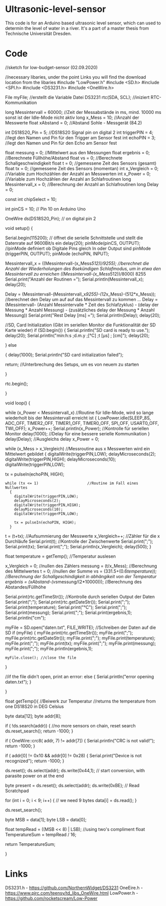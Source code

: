 # Ultrasonic-level-sensor

This code is for an Arduino based ultrasonic level sensor, which can used to determin the level of water in a river. It's a part of a master thesis from Technische Universität Dresden.

# Code

//sketch for low-budget-sensor (02.09.2020)


//necessary libaries, under the point Links you will find the download location from the libaries
#include "LowPower.h"
#include <SD.h>
#include <SPI.h>
#include <DS3231.h>
#include <OneWire.h>


File myFile;                      //erstellt die Variable Datei
DS3231 rtc(SDA, SCL);             //iniziert RTC-Kommunikation

long Messintervall = 60000;       //Zeit der Messabstände in ms, mind. 10000 ms sonst ist der Idle-Mode nicht aktiv
long x_Mess = 10;                 //Anzahl der Messwerte
float xAbstand = 0;               //Abstand Sohle - Messgerät (84.2)

int DS18S20_Pin = 5;              //DS18S20 Signal pin on digital 2
int triggerPIN = 4;               //legt den Namen und Pin für den Trigger am Sensor fest 
int echoPIN = 3;                  //legt den Namen und Pin für den Echo am Sensor fest

float messung = 0;                //Mittelwert aus den Messungen
float ergebnis = 0;               //Berechnete Füllhöhe/Abstand
float vs = 0;                     //Berechnete Schallgeschwindigkeit
float t = 0;                      //gemessene Zeit des Sensors (gesamt)
float tx = 0;                     //gemessene Zeit des Sensors (momentan)
int x_Vergleich = 0;              //Variable zum Hochzählen der Anzahl an Messwerten
int x_Power = 0;                  //Variable zum Hochzählen der Anzahl an Schlafroutinen
long Messintervall_x = 0;         //Berechnung der Anzahl an Schlafroutinen
long Delay = 0;


const int chipSelect = 10;

int pinCS = 10;                   // Pin 10 on Arduino Uno

OneWire ds(DS18S20_Pin);          // on digital pin 2

void setup() {
 
Serial.begin(115200);             // öffnet die serielle Schnittstelle und stellt die Datenrate auf 9600Bit/s ein
delay(20);
pinMode(pinCS, OUTPUT);           //pinMode definiert ob Digitale Pins gleich In oder Output sind
pinMode (triggerPIN, OUTPUT);
pinMode (echoPIN, INPUT);

Messintervall_x = ((Messintervall-(x_Mess*512))/9255); //berechnet die Anzahl der Wiederholungen des 8sekündigen Schlafmodus, um in etwa den Messintervall zu erreichen ((Messintervall-(x_Mess*512))/8000) 8255
Serial.print("Anzahl der Routinen =");
Serial.println(Messintervall_x);
delay(20);

Delay = (Messintervall-(Messintervall_x*9255)-(12*x_Mess)-(512*x_Mess)); //berechnet den Delay um auf auf das Messintervall zu kommen ... Delay = (Messintervall- (Anzahl Messintervalle * Zeit des Schlafzyklus) - (delay der Messung * Anzahl Messung) - (zusätzliches delay der Messung * Anzahl Messung))
Serial.print("Rest Delay [ms] =");
Serial.println(Delay);
delay(20);

//SD, Card Initialization (Gibt im seriellen Monitor die Funktionalität der SD Karte wieder)
if (SD.begin())
{
  Serial.println("SD card is ready to use.");
  delay(20);
  Serial.println("min:h:s ;d.m.y  ;[°C]  ;t [µs]  ;  [cm]");
  delay(20);
  
} else
 
{
delay(1000);
Serial.println("SD card initialization failed");

return; //Unterbrechung des Setups, um es von neuem zu starten

}

rtc.begin();

}

void loop() {

while (x_Power < Messintervall_x) //Routine für Idle-Mode, wird so lange wiederholt bis der Messintervall erreicht ist
{
LowPower.idle(SLEEP_8S, ADC_OFF, TIMER2_OFF, TIMER1_OFF, TIMER0_OFF, 
                SPI_OFF, USART0_OFF, TWI_OFF);
x_Power++;
Serial.println(x_Power);                 //Kontrolle für seriellen Monitor
delay(1000);                              //Delay für eine bessere serielle Kommunikation
}
   delay(Delay);                         //Ausgleichs delay
   x_Power = 0;
 
   while (x_Mess > x_Vergleich)          //Messroutine aus x Messwerten wird ein Mittelwert gebildet
  {
  digitalWrite(triggerPIN,LOW);
  delayMicroseconds(2);
  digitalWrite(triggerPIN,HIGH);
  delayMicroseconds(10);
  digitalWrite(triggerPIN,LOW);

  tx = pulseIn(echoPIN, HIGH);
  
    while (tx <= 1)                      //Routine im Fall eines Nullwertes
      {
        digitalWrite(triggerPIN,LOW);
        delayMicroseconds(2);
        digitalWrite(triggerPIN,HIGH);
        delayMicroseconds(10);
        digitalWrite(triggerPIN,LOW);

        tx = pulseIn(echoPIN, HIGH);
      }
  
  t = (t+tx);                           //Aufsummierung der Messwerte 
  x_Vergleich++;                        //Zähler für die x Durchläufe
  Serial.print(t);                      //Kontrolle der Zwischenwerte
  Serial.print(";");
  Serial.print(tx);
  Serial.print(";");
  Serial.println(x_Vergleich);
  delay(500);
  }

 float temperature = getTemp();        //Temperatur auslesen 

  x_Vergleich = 0;                      //nullen des Zählers
  messung = (t/x_Mess);                 //Berechnung des Mittelwertes 
  t = 0;                                //nullen der Summe
  vs = (331.5+(0.6*temperature));       //Berechnung der Schallgeschindigkeit in abhängikeit von der Temperatur     
  ergebnis = (xAbstand-(vs*messung/(2*10000)));    //Berechnung des Abstandes/Füllhöhe

  Serial.print(rtc.getTimeStr());       //Kontrolle durch seriellen Output der Daten
  Serial.print(";");
  Serial.print(rtc.getDateStr());
  Serial.print(";");
  Serial.print(temperature);
  Serial.print("°C");
  Serial.print(";");
  Serial.print(messung);
  Serial.print(";");
  Serial.print(ergebnis,1);
  Serial.println("cm");

  myFile = SD.open("daten.txt", FILE_WRITE);  //Schreiben der Daten auf die SD
  if (myFile) {
    myFile.print(rtc.getTimeStr());
    myFile.print(";");
    myFile.print(rtc.getDateStr());
    myFile.print(";");
    myFile.print(temperature);
    myFile.print(";");
    myFile.print(tx);
    myFile.print(";");
    myFile.print(messung);
    myFile.print(";");
    myFile.println(ergebnis,1);
   

    myFile.close(); //close the file
  }

  //if the file didn't open, print an errror:
  else {
    Serial.println("error opening daten.txt");
  }


} 

float getTemp(){    //Beiwerk zur Temperatur 
  //returns the temperature from one DS18S20 in DEG Celsius

  byte data[12];
  byte addr[8];

  if ( !ds.search(addr)) {
      //no more sensors on chain, reset search
      ds.reset_search();
      return -1000;
  }

  if ( OneWire::crc8( addr, 7) != addr[7]) {
      Serial.println("CRC is not valid!");
      return -1000;
  }

  if ( addr[0] != 0x10 && addr[0] != 0x28) {
      Serial.print("Device is not recognized");
      return -1000;
  }

  ds.reset();
  ds.select(addr);
  ds.write(0x44,1); // start conversion, with parasite power on at the end

  byte present = ds.reset();
  ds.select(addr);
  ds.write(0xBE); // Read Scratchpad


  for (int i = 0; i < 9; i++) { // we need 9 bytes
    data[i] = ds.read();
  }

  ds.reset_search();

  byte MSB = data[1];
  byte LSB = data[0];

  float tempRead = ((MSB << 8) | LSB); //using two's compliment
  float TemperatureSum = tempRead / 16;

  return TemperatureSum;

}

# Links

DS3231.h - https://github.com/NorthernWidget/DS3231
OneEire.h - https://www.pjrc.com/teensy/td_libs_OneWire.html
LowPower.h - https://github.com/rocketscream/Low-Power
